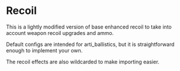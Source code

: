 # Recoil
This is a lightly modified version of base enhanced recoil to take into account weapon recoil upgrades and ammo.

Default configs are intended for arti_ballistics, but it is straightforward enough to implement your own.

The recoil effects are also wildcarded to make importing easier. 
